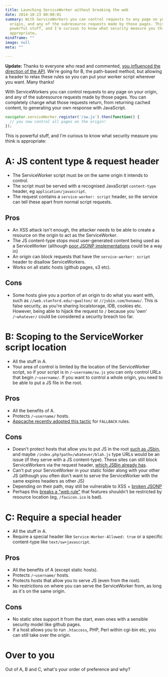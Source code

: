 ```yaml
---
title: Launching ServiceWorker without breaking the web
date: 2014-10-23 00:00:01
summary: With ServiceWorkers you can control requests to any page on your
  origin, and any of the subresource requests made by those pages. This is
  powerful stuff, and I'm curious to know what security measure you think is
  appropriate…
mindframe: ""
image: null
meta: ""

---
```


**Update:** Thanks to everyone who read and commented, [you influenced the direction of the API](https://github.com/slightlyoff/ServiceWorker/issues/468#issuecomment-60276779). We're going for B, the path-based method, but allowing a header to relax these rules so you can put your worker script wherever you want. Many thanks!

With ServiceWorkers you can control requests to any page on your origin, and any of the subresource requests made by those pages. You can completely change what those requests return, from returning cached content, to generating your own response with JavaScript.

```js
navigator.serviceWorker.register('/sw.js').then(function() {
  // you now control all pages on the origin!
});
```

This is powerful stuff, and I'm curious to know what security measure you think is appropriate:

# A: JS content type & request header

* The ServiceWorker script must be on the same origin it intends to control.
* The script must be served with a recognised JavaScript `content-type` header, eg `application/javascript`.
* The request contains a `service-worker: script` header, so the service can tell these apart from normal script requests.

## Pros

* An XSS attack isn't enough, the attacker needs to be able to create a resource on the origin to act as the ServiceWorker.
* The JS content-type stops most user-generated content being used as a ServiceWorker (although [poor JSONP implementations](https://code.google.com/p/chromium/issues/detail?id=422966) could be a way in)
* An origin can block requests that have the `service-worker: script` header to disallow ServiceWorkers.
* Works on all static hosts (github pages, s3 etc).

## Cons

* Some hosts give you a portion of an origin to do what you want with, such as `//web.stanford.edu/~gwalton/` or `//jsbin.com/honawo/`. This is false security, as you're sharing localstorage, IDB, cookies etc. However, being able to hijack the request to `/` because you 'own' `/~whatever/` could be considered a security breach too far.

# B: Scoping to the ServiceWorker script location

* All the stuff in A.
* Your area of control is limited by the location of the ServiceWorker script, so if your script is in `/~username/sw.js` you can only control URLs that begin `/~username/`. If you want to control a whole origin, you need to be able to put a JS file in the root.

## Pros

* All the benefits of A.
* Protects `/~username/` hosts.
* [Appcache recently adopted this tactic](https://www.w3.org/Bugs/Public/show_bug.cgi?id=25699) for `FALLBACK` rules.

## Cons

* Doesn't protect hosts that allow you to put JS in the root [such as JSbin](https://jsbin.com/baseja.js), and maybe `/index.php?path=/whatever/blah.js` type URLs would be an issue (if they serve with a JS content-type). These sites can still block ServiceWorkers via the request header, [which JSBin already has](https://github.com/jsbin/jsbin/commit/ce53bb2218564d85e1620945a048662f98943ad2).
* Can't put your ServiceWorker in your static folder along with your other JS (although you often don't want to serve the ServiceWorker with the same expires headers as other JS)
* Depending on their path, may still be vulnerable to XSS + [broken JSONP](https://code.google.com/p/chromium/issues/detail?id=422966)
* Perhaps this [breaks a "web rule"](http://www.w3.org/2001/tag/issues.html#siteData-36) that features shouldn't be restricted by resource location (eg, `/favicon.ico` is bad).

# C: Require a special header

* All the stuff in A.
* Require a special header like `Service-Worker-Allowed: true` or a specific content-type like `text/sw+javascript`.

## Pros

* All the benefits of A (except static hosts).
* Protects `/~username/` hosts.
* Protects hosts that allow you to serve JS (even from the root).
* No restrictions on where you can serve the ServiceWorker from, as long as it's on the same origin.

## Cons

* No static sites support it from the start, even ones with a sensible security model like github pages.
* If a host allows you to run `.htaccess`, PHP, Perl within cgi-bin etc, you can still take over the origin.

# Over to you

Out of A, B and C, what's your order of preference and why?